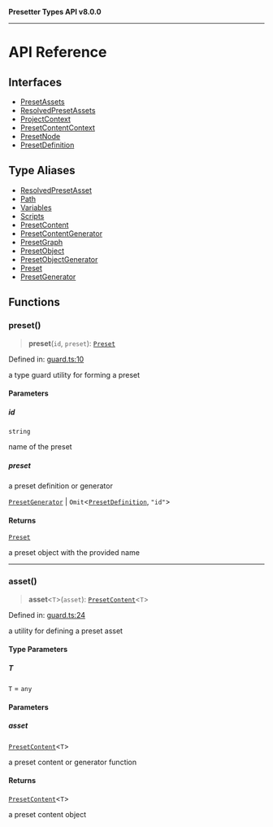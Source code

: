 **Presetter Types API v8.0.0**

***

# API Reference

## Interfaces

- [PresetAssets](interfaces/PresetAssets.md)
- [ResolvedPresetAssets](interfaces/ResolvedPresetAssets.md)
- [ProjectContext](interfaces/ProjectContext.md)
- [PresetContentContext](interfaces/PresetContentContext.md)
- [PresetNode](interfaces/PresetNode.md)
- [PresetDefinition](interfaces/PresetDefinition.md)

## Type Aliases

- [ResolvedPresetAsset](type-aliases/ResolvedPresetAsset.md)
- [Path](type-aliases/Path.md)
- [Variables](type-aliases/Variables.md)
- [Scripts](type-aliases/Scripts.md)
- [PresetContent](type-aliases/PresetContent.md)
- [PresetContentGenerator](type-aliases/PresetContentGenerator.md)
- [PresetGraph](type-aliases/PresetGraph.md)
- [PresetObject](type-aliases/PresetObject.md)
- [PresetObjectGenerator](type-aliases/PresetObjectGenerator.md)
- [Preset](type-aliases/Preset.md)
- [PresetGenerator](type-aliases/PresetGenerator.md)

## Functions

### preset()

> **preset**(`id`, `preset`): [`Preset`](type-aliases/Preset.md)

Defined in: [guard.ts:10](https://github.com/alvis/presetter/blob/master/packages/types/src/guard.ts#L10)

a type guard utility for forming a preset

#### Parameters

##### id

`string`

name of the preset

##### preset

a preset definition or generator

[`PresetGenerator`](type-aliases/PresetGenerator.md) | `Omit`\<[`PresetDefinition`](interfaces/PresetDefinition.md), `"id"`\>

#### Returns

[`Preset`](type-aliases/Preset.md)

a preset object with the provided name

***

### asset()

> **asset**\<`T`\>(`asset`): [`PresetContent`](type-aliases/PresetContent.md)\<`T`\>

Defined in: [guard.ts:24](https://github.com/alvis/presetter/blob/master/packages/types/src/guard.ts#L24)

a utility for defining a preset asset

#### Type Parameters

##### T

`T` = `any`

#### Parameters

##### asset

[`PresetContent`](type-aliases/PresetContent.md)\<`T`\>

a preset content or generator function

#### Returns

[`PresetContent`](type-aliases/PresetContent.md)\<`T`\>

a preset content object
